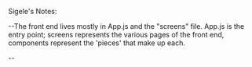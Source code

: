 Sigele's Notes: 

--The front end lives mostly in App.js and the "screens" file. App.js is the entry point; screens represents the various pages of the front end, components represent the 'pieces' that make up each. 

--
